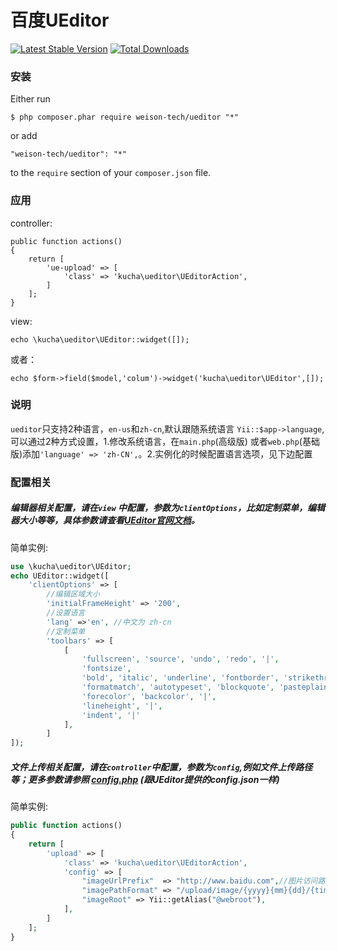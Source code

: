 百度UEditor
===========
[![Latest Stable Version](https://poser.pugx.org/kucha/ueditor/v/stable)](https://packagist.org/packages/kucha/ueditor) [![Total Downloads](https://poser.pugx.org/kucha/ueditor/downloads)](https://packagist.org/packages/kucha/ueditor) 
### 安装
Either run

```
$ php composer.phar require weison-tech/ueditor "*"
```

or add

```
"weison-tech/ueditor": "*"
```

to the ```require``` section of your `composer.json` file.

### 应用

controller:  

```
public function actions()
{
    return [
        'ue-upload' => [
            'class' => 'kucha\ueditor\UEditorAction',
        ]
    ];
}
```

view:  

```
echo \kucha\ueditor\UEditor::widget([]);
```

或者：

```
echo $form->field($model,'colum')->widget('kucha\ueditor\UEditor',[]);
```
### 说明
 `ueditor`只支持2种语言，`en-us`和`zh-cn`,默认跟随系统语言 `Yii::$app->language`,可以通过2种方式设置，1.修改系统语言，在`main.php`(高级版) 或者`web.php`(基础版)添加`'language' => 'zh-CN',`。2.实例化的时候配置语言选项，见下边配置
 
### 配置相关

##### 编辑器相关配置，请在`view` 中配置，参数为`clientOptions`，比如定制菜单，编辑器大小等等，具体参数请查看[UEditor官网文档](http://fex-team.github.io/ueditor/)。

简单实例:  
```php
use \kucha\ueditor\UEditor;
echo UEditor::widget([
    'clientOptions' => [
        //编辑区域大小
        'initialFrameHeight' => '200',
        //设置语言
        'lang' =>'en', //中文为 zh-cn
        //定制菜单
        'toolbars' => [
            [
                'fullscreen', 'source', 'undo', 'redo', '|',
                'fontsize',
                'bold', 'italic', 'underline', 'fontborder', 'strikethrough', 'removeformat',
                'formatmatch', 'autotypeset', 'blockquote', 'pasteplain', '|',
                'forecolor', 'backcolor', '|',
                'lineheight', '|',
                'indent', '|'
            ],
        ]
]);
```

##### 文件上传相关配置，请在`controller`中配置，参数为`config`,例如文件上传路径等；更多参数请参照 [config.php](https://github.com/BigKuCha/yii2-ueditor-widget/blob/master/config.php) (跟UEditor提供的config.json一样)

简单实例:  
```php
public function actions()
{
    return [
        'upload' => [
            'class' => 'kucha\ueditor\UEditorAction',
            'config' => [
                "imageUrlPrefix"  => "http://www.baidu.com",//图片访问路径前缀
                "imagePathFormat" => "/upload/image/{yyyy}{mm}{dd}/{time}{rand:6}" //上传保存路径
                "imageRoot" => Yii::getAlias("@webroot"),
            ],
        ]
    ];
}
```
